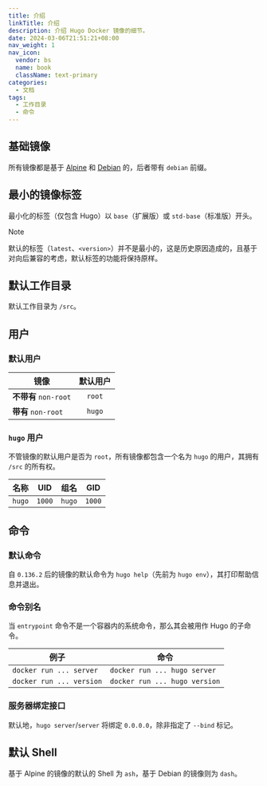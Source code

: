 ```yaml
---
title: 介绍
linkTitle: 介绍
description: 介绍 Hugo Docker 镜像的细节。
date: 2024-03-06T21:51:21+08:00
nav_weight: 1
nav_icon:
  vendor: bs
  name: book
  className: text-primary
categories:
  - 文档
tags:
  - 工作目录
  - 命令
---
```


## 基础镜像

所有镜像都是基于 [Alpine](https://hub.docker.com/_/alpine) 和 [Debian](https://hub.docker.com/_/debian) 的，后者带有 `debian` 前缀。

## 最小的镜像标签

最小化的标签（仅包含 Hugo）以 `base`（扩展版）或 `std-base`（标准版）开头。

> [!NOTE]
> 默认的标签（`latest`、`<version>`）并不是最小的，这是历史原因造成的，且基于对向后兼容的考虑，默认标签的功能将保持原样。

## 默认工作目录

默认工作目录为 `/src`。

## 用户

### 默认用户

| 镜像                 | 默认用户 |
| -------------------- | :-----: |
| **不带有** `non-root` | `root` |
| **带有** `non-root`   | `hugo` |

### `hugo` 用户

不管镜像的默认用户是否为 `root`，所有镜像都包含一个名为 `hugo` 的用户，其拥有 `/src` 的所有权。

| 名称   |  UID   |  组名  |  GID   |
| :----: | :----: | :----: | :----: |
| `hugo` | `1000` | `hugo` | `1000` |

## 命令

### 默认命令

自 `0.136.2` 后的镜像的默认命令为 `hugo help`（先前为 `hugo env`），其打印帮助信息并退出。

### 命令别名

当 `entrypoint` 命令不是一个容器内的系统命令，那么其会被用作 Hugo 的子命令。

| 例子      | 命令           |
| --------- | -------------- |
| `docker run ... server`  | `docker run ... hugo server`  |
| `docker run ... version` | `docker run ... hugo version` |

### 服务器绑定接口

默认地，`hugo server`/`server` 将绑定 `0.0.0.0`，除非指定了 `--bind` 标记。

## 默认 Shell

基于 Alpine 的镜像的默认的 Shell 为 `ash`，基于 Debian 的镜像则为 `dash`。
